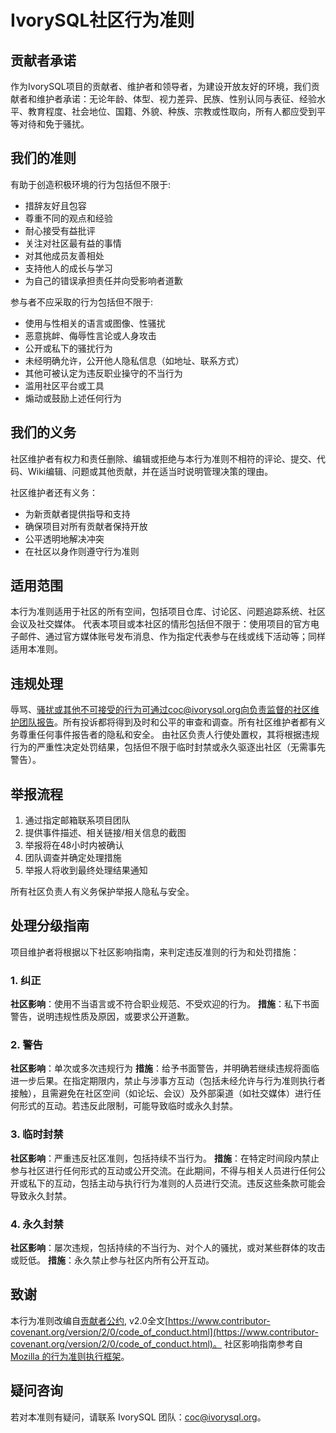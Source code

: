 # IvorySQL社区行为准则

## 贡献者承诺

作为IvorySQL项目的贡献者、维护者和领导者，为建设开放友好的环境，我们贡献者和维护者承诺：无论年龄、体型、视力差异、民族、性别认同与表征、经验水平、教育程度、社会地位、国籍、外貌、种族、宗教或性取向，所有人都应受到平等对待和免于骚扰。

## 我们的准则

有助于创造积极环境的行为包括但不限于:

- 措辞友好且包容
- 尊重不同的观点和经验
- 耐心接受有益批评
- 关注对社区最有益的事情
- 对其他成员友善相处
- 支持他人的成长与学习
- 为自己的错误承担责任并向受影响者道歉

参与者不应采取的行为包括但不限于:

- 使用与性相关的语言或图像、性骚扰
- 恶意挑衅、侮辱性言论或人身攻击
- 公开或私下的骚扰行为
- 未经明确允许，公开他人隐私信息（如地址、联系方式）
- 其他可被认定为违反职业操守的不当行为
- 滥用社区平台或工具
- 煽动或鼓励上述任何行为

## 我们的义务

社区维护者有权力和责任删除、编辑或拒绝与本行为准则不相符的评论、提交、代码、Wiki编辑、问题或其他贡献，并在适当时说明管理决策的理由。

社区维护者还有义务：

- 为新贡献者提供指导和支持
- 确保项目对所有贡献者保持开放
- 公平透明地解决冲突
- 在社区以身作则遵守行为准则

## 适用范围

本行为准则适用于社区的所有空间，包括项目仓库、讨论区、问题追踪系统、社区会议及社交媒体。
代表本项目或本社区的情形包括但不限于：使用项目的官方电子邮件、通过官方媒体账号发布消息、作为指定代表参与在线或线下活动等；同样适用本准则。

## 违规处理

辱骂、骚扰或其他不可接受的行为可通过coc@ivorysql.org向负责监督的社区维护团队报告。所有投诉都将得到及时和公平的审查和调查。所有社区维护者都有义务尊重任何事件报告者的隐私和安全。
由社区负责人行使处置权，其将根据违规行为的严重性决定处罚结果，包括但不限于临时封禁或永久驱逐出社区（无需事先警告）。

## 举报流程

1. 通过指定邮箱联系项目团队
2. 提供事件描述、相关链接/相关信息的截图
3. 举报将在48小时内被确认
4. 团队调查并确定处理措施
5. 举报人将收到最终处理结果通知

所有社区负责人有义务保护举报人隐私与安全。

## 处理分级指南

项目维护者将根据以下社区影响指南，来判定违反准则的行为和处罚措施：

### 1. 纠正

**社区影响**：使用不当语言或不符合职业规范、不受欢迎的行为。
**措施**：私下书面警告，说明违规性质及原因，或要求公开道歉。

### 2. 警告

**社区影响**：单次或多次违规行为
**措施**：给予书面警告，并明确若继续违规将面临进一步后果。在指定期限内，​​禁止与涉事方互动​​（包括未经允许与行为准则执行者接触），且需避免在社区空间（如论坛、会议）及外部渠道（如社交媒体）进行任何形式的互动。若违反此限制，可能导致临时或永久封禁。

### 3. 临时封禁

**社区影响**：严重违反社区准则，包括持续不当行为。
**措施**：在特定时间段内禁止参与社区进行任何形式的互动或公开交流。在此期间，不得与相关人员进行任何公开或私下的互动，包括主动与执行行为准则的人员进行交流。违反这些条款可能会导致永久封禁。

### 4. 永久封禁

**社区影响**：屡次违规，包括持续的不当行为、对个人的骚扰，或对某些群体的攻击或贬低。
**措施**：永久禁止参与社区内所有公开互动。

## 致谢

本行为准则改编自[贡献者公约](https://www.contributor-covenant.org), v2.0全文[https://www.contributor-covenant.org/version/2/0/code_of_conduct.html](https://www.contributor-covenant.org/version/2/0/code_of_conduct.html)。
社区影响指南参考自[Mozilla 的行为准则执行框架](https://github.com/mozilla/diversity)。

## 疑问咨询

若对本准则有疑问，请联系 IvorySQL 团队：coc@ivorysql.org。
